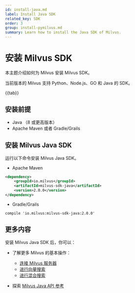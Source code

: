 ```yaml
---
id: install-java.md
label: Install Java SDK
related_key: SDK
order: 3
group: install-pymilvus.md
summary: Learn how to install the Java SDK of Milvus.
---
```


# 安装 Milvus SDK




本主题介绍如何为 Milvus 安装 Milvus SDK。

当前版本的 Milvus 支持 Python、Node.js、GO 和 Java 的 SDK。

{{tab}}

## 安装前提

- Java （8 或更高版本）
- Apache Maven 或者 Gradle/Grails

## 安装 Milvus Java SDK

运行以下命令安装 Milvus Java SDK。

- Apache Maven

```xml
<dependency>
    <groupId>io.milvus</groupId>
    <artifactId>milvus-sdk-java</artifactId>
    <version>2.0.0</version>
</dependency>
```

- Gradle/Grails

```
compile 'io.milvus:milvus-sdk-java:2.0.0'
```

## 更多内容

安装 Milvus Java SDK 后，你可以：

- 了解更多 Milvus 的基本操作：
  - [连接 Milvus 服务器](manage_connection.md)
  - [进行向量搜索](search.md)
  - [进行混合搜索](hybridsearch.md)

- 探索 [Milvus Java API 参考](/api-reference/java/v{{var.milvus_java_sdk_version}}/index.html)

